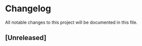 # Changelog
All notable changes to this project will be documented in this file.

<!-- The format is based on [Keep a Changelog](http://keepachangelog.com/en/1.0.0/)
and this project adheres to [Semantic Versioning](http://semver.org/spec/v2.0.0.html). -->

## [Unreleased]
